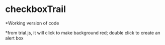 # checkboxTrail
*Working version of code



*from trial.js, it will click to make background red; double click to create an alert box